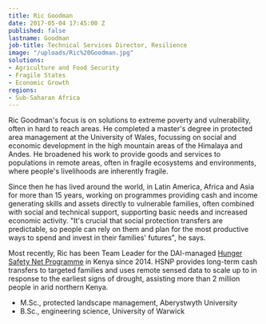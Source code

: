 ```yaml
---
title: Ric Goodman
date: 2017-05-04 17:45:00 Z
published: false
lastname: Goodman
job-title: Technical Services Director, Resilience
image: "/uploads/Ric%20Goodman.jpg"
solutions:
- Agriculture and Food Security
- Fragile States
- Economic Growth
regions:
- Sub-Saharan Africa
---
```


Ric Goodman's focus is on solutions to extreme poverty and vulnerability, often in hard to reach areas. He completed a master's degree in protected area management at the University of Wales, focussing on social and economic development in the high mountain areas of the Himalaya and Andes. He broadened his work to provide goods and services to populations in remote areas, often in fragile ecosystems and environments, where people's livelihoods are inherently fragile.
 
Since then he has lived around the world, in Latin America, Africa and Asia for more than 15 years, working on programmes providing cash and income generating skills and assets directly to vulnerable families, often combined with social and technical support, supporting basic needs and increased economic activity. "It's crucial that social protection transfers are predictable, so people can rely on them and plan for the most productive ways to spend and invest in their families' futures", he says.
 
Most recently, Ric has been Team Leader for the DAI-managed [Hunger Safety Net Programme](https://www.dai.com/our-work/projects/kenya-hunger-safety-net-programme-phase-2-hsnp2) in Kenya since 2014. HSNP provides long-term cash transfers to targeted families and uses remote sensed data to scale up to in response to the earliest signs of drought, assisting more than 2 million people in arid northern Kenya. 

* M.Sc., protected landscape management, Aberystwyth University
* B.Sc., engineering science, University of Warwick